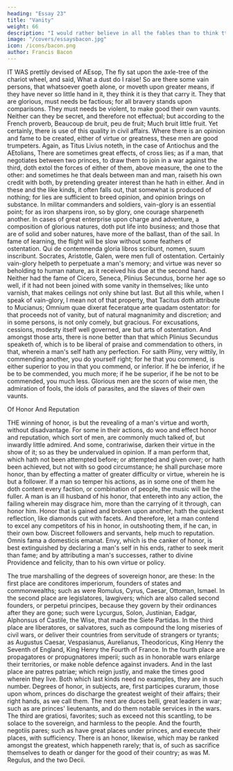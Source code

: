 ```yaml
---
heading: "Essay 23"
title: "Vanity"
weight: 66
description: "I would rather believe in all the fables than to think tthat this universal frame is without a mind"
image: "/covers/essaysbacon.jpg"
icon: /icons/bacon.png
author: Francis Bacon
---
```




IT WAS prettily devised of AEsop, The fly sat upon the axle-tree of the chariot wheel, and said, What a dust do I raise! So are there some vain persons, that whatsoever goeth alone, or moveth upon greater means, if they have never so little hand in it, they think it is they that carry it. They that are glorious, must needs be factious; for all bravery stands upon comparisons. They must needs be violent, to make good their own vaunts. Neither can they be secret, and therefore not effectual; but according to the French proverb, Beaucoup de bruit, peu de fruit; Much bruit little fruit. Yet certainly, there is use of this quality in civil affairs. Where there is an opinion and fame to be created, either of virtue or greatness, these men are good trumpeters. Again, as Titus Livius noteth, in the case of Antiochus and the AEtolians, There are sometimes great effects, of cross lies; as if a man, that negotiates between two princes, to draw them to join in a war against the third, doth extol the forces of either of them, above measure, the one to the other: and sometimes he that deals between man and man, raiseth his own credit with both, by pretending greater interest than he hath in either. And in these and the like kinds, it often falls out, that somewhat is produced of nothing; for lies are sufficient to breed opinion, and opinion brings on substance. In militar commanders and soldiers, vain-glory is an essential point; for as iron sharpens iron, so by glory, one courage sharpeneth another. In cases of great enterprise upon charge and adventure, a composition of glorious natures, doth put life into business; and those that are of solid and sober natures, have more of the ballast, than of the sail. In fame of learning, the flight will be slow without some feathers of ostentation. Qui de contemnenda gloria libros scribunt, nomen, suum inscribunt. Socrates, Aristotle, Galen, were men full of ostentation. Certainly vain-glory helpeth to perpetuate a man's memory; and virtue was never so beholding to human nature, as it received his due at the second hand. Neither had the fame of Cicero, Seneca, Plinius Secundus, borne her age so well, if it had not been joined with some vanity in themselves; like unto varnish, that makes ceilings not only shine but last. But all this while, when I speak of vain-glory, I mean not of that property, that Tacitus doth attribute to Mucianus; Omnium quae dixerat feceratque arte quadam ostentator: for that proceeds not of vanity, but of natural magnanimity and discretion; and in some persons, is not only comely, but gracious. For excusations, cessions, modesty itself well governed, are but arts of ostentation. And amongst those arts, there is none better than that which Plinius Secundus speaketh of, which is to be liberal of praise and commendation to others, in that, wherein a man's self hath any perfection. For saith Pliny, very wittily, In commending another, you do yourself right; for he that you commend, is either superior to you in that you commend, or inferior. If he be inferior, if he be to be commended, you much more; if he be superior, if he be not to be commended, you much less. Glorious men are the scorn of wise men, the admiration of fools, the idols of parasites, and the slaves of their own vaunts.


Of Honor And Reputation

THE winning of honor, is but the revealing of a man's virtue and worth, without disadvantage. For some in their actions, do woo and effect honor and reputation, which sort of men, are commonly much talked of, but inwardly little admired. And some, contrariwise, darken their virtue in the show of it; so as they be undervalued in opinion. If a man perform that, which hath not been attempted before; or attempted and given over; or hath been achieved, but not with so good circumstance; he shall purchase more honor, than by effecting a matter of greater difficulty or virtue, wherein he is but a follower. If a man so temper his actions, as in some one of them he doth content every faction, or combination of people, the music will be the fuller. A man is an ill husband of his honor, that entereth into any action, the failing wherein may disgrace him, more than the carrying of it through, can honor him. Honor that is gained and broken upon another, hath the quickest reflection, like diamonds cut with facets. And therefore, let a man contend to excel any competitors of his in honor, in outshooting them, if he can, in their own bow. Discreet followers and servants, help much to reputation. Omnis fama a domesticis emanat. Envy, which is the canker of honor, is best extinguished by declaring a man's self in his ends, rather to seek merit than fame; and by attributing a man's successes, rather to divine Providence and felicity, than to his own virtue or policy.

The true marshalling of the degrees of sovereign honor, are these: In the first place are conditores imperiorum, founders of states and commonwealths; such as were Romulus, Cyrus, Caesar, Ottoman, Ismael. In the second place are legislatores, lawgivers; which are also called second founders, or perpetui principes, because they govern by their ordinances after they are gone; such were Lycurgus, Solon, Justinian, Eadgar, Alphonsus of Castile, the Wise, that made the Siete Partidas. In the third place are liberatores, or salvatores, such as compound the long miseries of civil wars, or deliver their countries from servitude of strangers or tyrants; as Augustus Caesar, Vespasianus, Aurelianus, Theodoricus, King Henry the Seventh of England, King Henry the Fourth of France. In the fourth place are propagatores or propugnatores imperii; such as in honorable wars enlarge their territories, or make noble defence against invaders. And in the last place are patres patriae; which reign justly, and make the times good wherein they live. Both which last kinds need no examples, they are in such number. Degrees of honor, in subjects, are, first participes curarum, those upon whom, princes do discharge the greatest weight of their affairs; their right hands, as we call them. The next are duces belli, great leaders in war; such as are princes' lieutenants, and do them notable services in the wars. The third are gratiosi, favorites; such as exceed not this scantling, to be solace to the sovereign, and harmless to the people. And the fourth, negotiis pares; such as have great places under princes, and execute their places, with sufficiency. There is an honor, likewise, which may be ranked amongst the greatest, which happeneth rarely; that is, of such as sacrifice themselves to death or danger for the good of their country; as was M. Regulus, and the two Decii.



